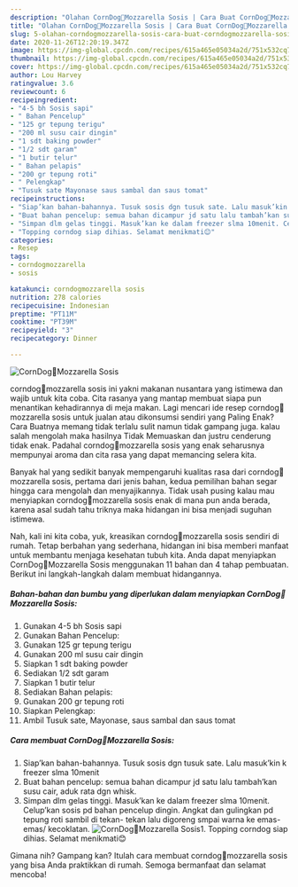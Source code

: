 ```yaml
---
description: "Olahan CornDog🍡Mozzarella Sosis | Cara Buat CornDog🍡Mozzarella Sosis Yang Paling Enak"
title: "Olahan CornDog🍡Mozzarella Sosis | Cara Buat CornDog🍡Mozzarella Sosis Yang Paling Enak"
slug: 5-olahan-corndogmozzarella-sosis-cara-buat-corndogmozzarella-sosis-yang-paling-enak
date: 2020-11-26T12:20:19.347Z
image: https://img-global.cpcdn.com/recipes/615a465e05034a2d/751x532cq70/corndog🍡mozzarella-sosis-foto-resep-utama.jpg
thumbnail: https://img-global.cpcdn.com/recipes/615a465e05034a2d/751x532cq70/corndog🍡mozzarella-sosis-foto-resep-utama.jpg
cover: https://img-global.cpcdn.com/recipes/615a465e05034a2d/751x532cq70/corndog🍡mozzarella-sosis-foto-resep-utama.jpg
author: Lou Harvey
ratingvalue: 3.6
reviewcount: 6
recipeingredient:
- "4-5 bh Sosis sapi"
- " Bahan Pencelup"
- "125 gr tepung terigu"
- "200 ml susu cair dingin"
- "1 sdt baking powder"
- "1/2 sdt garam"
- "1 butir telur"
- " Bahan pelapis"
- "200 gr tepung roti"
- " Pelengkap"
- "Tusuk sate Mayonase saus sambal dan saus tomat"
recipeinstructions:
- "Siap’kan bahan-bahannya. Tusuk sosis dgn tusuk sate. Lalu masuk’kin k freezer slma 10menit"
- "Buat bahan pencelup: semua bahan dicampur jd satu lalu tambah’kan susu cair, aduk rata dgn whisk."
- "Simpan dlm gelas tinggi. Masuk’kan ke dalam freezer slma 10menit. Celup’kan sosis pd bahan pencelup dingin. Angkat dan gulingkan pd tepung roti sambil di tekan- tekan lalu digoreng smpai warna ke emas-emas/ kecoklatan."
- "Topping corndog siap dihias. Selamat menikmati😊"
categories:
- Resep
tags:
- corndogmozzarella
- sosis

katakunci: corndogmozzarella sosis 
nutrition: 278 calories
recipecuisine: Indonesian
preptime: "PT11M"
cooktime: "PT39M"
recipeyield: "3"
recipecategory: Dinner

---
```



![CornDog🍡Mozzarella Sosis](https://img-global.cpcdn.com/recipes/615a465e05034a2d/751x532cq70/corndog🍡mozzarella-sosis-foto-resep-utama.jpg)


corndog🍡mozzarella sosis ini yakni makanan nusantara yang istimewa dan wajib untuk kita coba. Cita rasanya yang mantap membuat siapa pun menantikan kehadirannya di meja makan.
Lagi mencari ide resep corndog🍡mozzarella sosis untuk jualan atau dikonsumsi sendiri yang Paling Enak? Cara Buatnya memang tidak terlalu sulit namun tidak gampang juga. kalau salah mengolah maka hasilnya Tidak Memuaskan dan justru cenderung tidak enak. Padahal corndog🍡mozzarella sosis yang enak seharusnya mempunyai aroma dan cita rasa yang dapat memancing selera kita.



Banyak hal yang sedikit banyak mempengaruhi kualitas rasa dari corndog🍡mozzarella sosis, pertama dari jenis bahan, kedua pemilihan bahan segar hingga cara mengolah dan menyajikannya. Tidak usah pusing kalau mau menyiapkan corndog🍡mozzarella sosis enak di mana pun anda berada, karena asal sudah tahu triknya maka hidangan ini bisa menjadi suguhan istimewa.


Nah, kali ini kita coba, yuk, kreasikan corndog🍡mozzarella sosis sendiri di rumah. Tetap berbahan yang sederhana, hidangan ini bisa memberi manfaat untuk membantu menjaga kesehatan tubuh kita. Anda dapat menyiapkan CornDog🍡Mozzarella Sosis menggunakan 11 bahan dan 4 tahap pembuatan. Berikut ini langkah-langkah dalam membuat hidangannya.

<!--inarticleads1-->

##### Bahan-bahan dan bumbu yang diperlukan dalam menyiapkan CornDog🍡Mozzarella Sosis:

1. Gunakan 4-5 bh Sosis sapi
1. Gunakan  Bahan Pencelup:
1. Gunakan 125 gr tepung terigu
1. Gunakan 200 ml susu cair dingin
1. Siapkan 1 sdt baking powder
1. Sediakan 1/2 sdt garam
1. Siapkan 1 butir telur
1. Sediakan  Bahan pelapis:
1. Gunakan 200 gr tepung roti
1. Siapkan  Pelengkap:
1. Ambil Tusuk sate, Mayonase, saus sambal dan saus tomat




<!--inarticleads2-->

##### Cara membuat CornDog🍡Mozzarella Sosis:

1. Siap’kan bahan-bahannya. Tusuk sosis dgn tusuk sate. Lalu masuk’kin k freezer slma 10menit
1. Buat bahan pencelup: semua bahan dicampur jd satu lalu tambah’kan susu cair, aduk rata dgn whisk.
1. Simpan dlm gelas tinggi. Masuk’kan ke dalam freezer slma 10menit. Celup’kan sosis pd bahan pencelup dingin. Angkat dan gulingkan pd tepung roti sambil di tekan- tekan lalu digoreng smpai warna ke emas-emas/ kecoklatan.
<img src="//assets-global.cpcdn.com/assets/icons/button_play-2c75c40dde080a61004c1f40b05d8f140eaff45d7e9e6481dc71c63d2e7c4909.png" alt="CornDog🍡Mozzarella Sosis">1. Topping corndog siap dihias. Selamat menikmati😊




Gimana nih? Gampang kan? Itulah cara membuat corndog🍡mozzarella sosis yang bisa Anda praktikkan di rumah. Semoga bermanfaat dan selamat mencoba!
